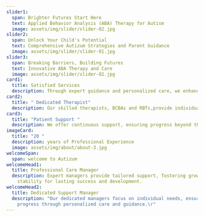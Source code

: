 ```yaml
---
slider1:
  span: Brighter Futures Start Here
  text: Applied Behavior Analysis (ABA) Therapy for Autism
  image: assets/img/slider/slider-02.jpg
slider2:
  span: Unlock Your Child's Potential
  text: Comprehensive Autizum Strategies and Parent Guidance
  image: assets/img/slider/slider-01.jpg
slider3:
  span: Breaking Barriers, Building Futures
  text: Innovative ABA Therapy and Care
  image: assets/img/slider/slider-02.jpg
card1:
  title: Satisfied Services
  description: Through expert guidance and personalized care, we enhance children's development and improve their quality of life. We provide autism resources for parents.
card2:
  title: " Dedicated Therapist"
  description: Our skilled therapists, BCBAs and RBTs,provide individualized autism occupational therapy and speech therapy for autism, building essential communication and [social skill development for children](/services/verbal-communication-skills-through-aba/) for your child.
card3:
  title: "Patient Support "
  description: We offer continuous support, ensuring progress beyond therapy sessions. Our services include [Parent counseling](/services/parent-training), autism emotional regulation techniques, and guidance on autism and learning disabilities, empowering children and families.
imageCard:
  title: "20 "
  description: years of Professional Experience
  image: assets/img/about/about-3.jpg
welcomeSpan:
  span: welcome to Autizum
welcomeHead1:
  title: Professional Care Manager
  description: Expert managers provide tailored support, fostering growth and
    stability for lasting success and development.
welcomeHead2:
  title: Dedicated Support Manager
  description: "Our dedicated managers focus on individual needs, ensuring
    progress through personalized care and guidance.\r"
---
```

